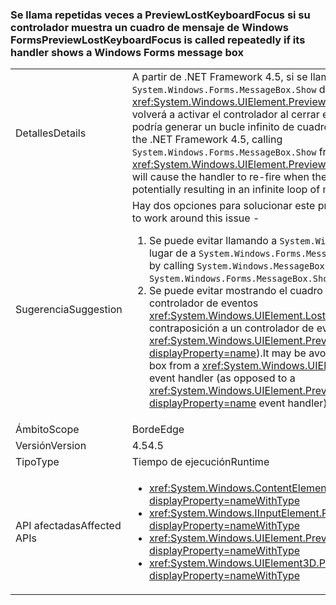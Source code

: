 ### <a name="previewlostkeyboardfocus-is-called-repeatedly-if-its-handler-shows-a-windows-forms-message-box"></a><span data-ttu-id="5d284-101">Se llama repetidas veces a PreviewLostKeyboardFocus si su controlador muestra un cuadro de mensaje de Windows Forms</span><span class="sxs-lookup"><span data-stu-id="5d284-101">PreviewLostKeyboardFocus is called repeatedly if its handler shows a Windows Forms message box</span></span>

|   |   |
|---|---|
|<span data-ttu-id="5d284-102">Detalles</span><span class="sxs-lookup"><span data-stu-id="5d284-102">Details</span></span>|<span data-ttu-id="5d284-103">A partir de .NET Framework 4.5, si se llama a <code>System.Windows.Forms.MessageBox.Show</code> desde un controlador de <xref:System.Windows.UIElement.PreviewLostKeyboardFocus>, se volverá a activar el controlador al cerrar el cuadro de mensaje, lo que podría generar un bucle infinito de cuadros de mensaje.</span><span class="sxs-lookup"><span data-stu-id="5d284-103">Beginning in the .NET Framework 4.5, calling <code>System.Windows.Forms.MessageBox.Show</code> from a <xref:System.Windows.UIElement.PreviewLostKeyboardFocus> handler will cause the handler to re-fire when the message box is closed, potentially resulting in an infinite loop of message boxes.</span></span>|
|<span data-ttu-id="5d284-104">Sugerencia</span><span class="sxs-lookup"><span data-stu-id="5d284-104">Suggestion</span></span>|<span data-ttu-id="5d284-105">Hay dos opciones para solucionar este problema:</span><span class="sxs-lookup"><span data-stu-id="5d284-105">There are two options to work around this issue -</span></span><ol><li><span data-ttu-id="5d284-106">Se puede evitar llamando a <code>System.Windows.MessageBox.Show</code> en lugar de a <code>System.Windows.Forms.MessageBox.Show</code>.</span><span class="sxs-lookup"><span data-stu-id="5d284-106">It may be avoided by calling <code>System.Windows.MessageBox.Show</code> instead of <code>System.Windows.Forms.MessageBox.Show</code>.</span></span></li><li><span data-ttu-id="5d284-107">Se puede evitar mostrando el cuadro de mensaje desde un controlador de eventos <xref:System.Windows.UIElement.LostKeyboardFocus> (en contraposición a un controlador de eventos <xref:System.Windows.UIElement.PreviewLostKeyboardFocus?displayProperty=name>).</span><span class="sxs-lookup"><span data-stu-id="5d284-107">It may be avoided by showing the message box from a <xref:System.Windows.UIElement.LostKeyboardFocus> event handler (as opposed to a <xref:System.Windows.UIElement.PreviewLostKeyboardFocus?displayProperty=name> event handler).</span></span></li></ol>|
|<span data-ttu-id="5d284-108">Ámbito</span><span class="sxs-lookup"><span data-stu-id="5d284-108">Scope</span></span>|<span data-ttu-id="5d284-109">Borde</span><span class="sxs-lookup"><span data-stu-id="5d284-109">Edge</span></span>|
|<span data-ttu-id="5d284-110">Versión</span><span class="sxs-lookup"><span data-stu-id="5d284-110">Version</span></span>|<span data-ttu-id="5d284-111">4.5</span><span class="sxs-lookup"><span data-stu-id="5d284-111">4.5</span></span>|
|<span data-ttu-id="5d284-112">Tipo</span><span class="sxs-lookup"><span data-stu-id="5d284-112">Type</span></span>|<span data-ttu-id="5d284-113">Tiempo de ejecución</span><span class="sxs-lookup"><span data-stu-id="5d284-113">Runtime</span></span>|
|<span data-ttu-id="5d284-114">API afectadas</span><span class="sxs-lookup"><span data-stu-id="5d284-114">Affected APIs</span></span>|<ul><li><xref:System.Windows.ContentElement.PreviewLostKeyboardFocus?displayProperty=nameWithType></li><li><xref:System.Windows.IInputElement.PreviewLostKeyboardFocus?displayProperty=nameWithType></li><li><xref:System.Windows.UIElement.PreviewLostKeyboardFocus?displayProperty=nameWithType></li><li><xref:System.Windows.UIElement3D.PreviewLostKeyboardFocus?displayProperty=nameWithType></li></ul>|

